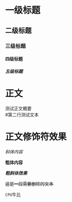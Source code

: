 # 一级标题

## 二级标题

### 三级标题

#### 四级标题

##### 五级标题

# 正文

测试正文概要<br>
\#第二行测试文本

# 正文修饰符效果

*斜体内容*

**粗体内容**

***粗斜体效果***

~~这是一段需要删除的文本~~

`CPU`牛比
